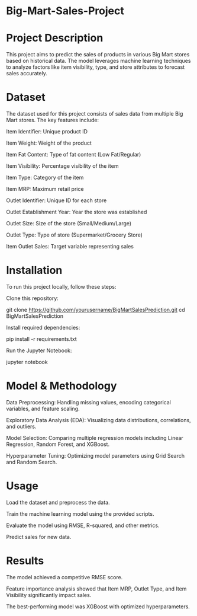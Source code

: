 # Big-Mart-Sales-Project

# Project Description

This project aims to predict the sales of products in various Big Mart stores based on historical data. The model leverages machine learning techniques to analyze factors like item visibility, type, and store attributes to forecast sales accurately.

# Dataset

The dataset used for this project consists of sales data from multiple Big Mart stores. The key features include:

Item Identifier: Unique product ID

Item Weight: Weight of the product

Item Fat Content: Type of fat content (Low Fat/Regular)

Item Visibility: Percentage visibility of the item

Item Type: Category of the item

Item MRP: Maximum retail price

Outlet Identifier: Unique ID for each store

Outlet Establishment Year: Year the store was established

Outlet Size: Size of the store (Small/Medium/Large)

Outlet Type: Type of store (Supermarket/Grocery Store)

Item Outlet Sales: Target variable representing sales

# Installation

To run this project locally, follow these steps:

Clone this repository:

git clone https://github.com/yourusername/BigMartSalesPrediction.git
cd BigMartSalesPrediction

Install required dependencies:

pip install -r requirements.txt

Run the Jupyter Notebook:

jupyter notebook

# Model & Methodology

Data Preprocessing: Handling missing values, encoding categorical variables, and feature scaling.

Exploratory Data Analysis (EDA): Visualizing data distributions, correlations, and outliers.

Model Selection: Comparing multiple regression models including Linear Regression, Random Forest, and XGBoost.

Hyperparameter Tuning: Optimizing model parameters using Grid Search and Random Search.

# Usage

Load the dataset and preprocess the data.

Train the machine learning model using the provided scripts.

Evaluate the model using RMSE, R-squared, and other metrics.

Predict sales for new data.

# Results

The model achieved a competitive RMSE score.

Feature importance analysis showed that Item MRP, Outlet Type, and Item Visibility significantly impact sales.

The best-performing model was XGBoost with optimized hyperparameters.
